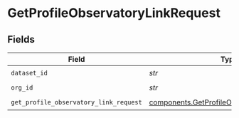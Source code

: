 # GetProfileObservatoryLinkRequest


## Fields

| Field                                                                                                      | Type                                                                                                       | Required                                                                                                   | Description                                                                                                |
| ---------------------------------------------------------------------------------------------------------- | ---------------------------------------------------------------------------------------------------------- | ---------------------------------------------------------------------------------------------------------- | ---------------------------------------------------------------------------------------------------------- |
| `dataset_id`                                                                                               | *str*                                                                                                      | :heavy_check_mark:                                                                                         | N/A                                                                                                        |
| `org_id`                                                                                                   | *str*                                                                                                      | :heavy_check_mark:                                                                                         | N/A                                                                                                        |
| `get_profile_observatory_link_request`                                                                     | [components.GetProfileObservatoryLinkRequest](../../models/components/getprofileobservatorylinkrequest.md) | :heavy_check_mark:                                                                                         | N/A                                                                                                        |